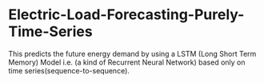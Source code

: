 # Electric-Load-Forecasting-Purely-Time-Series
This predicts the future energy demand by using a LSTM (Long Short Term Memory) Model i.e. (a kind of Recurrent Neural Network) based only on time series(sequence-to-sequence).
